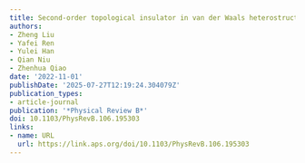 ```yaml
---
title: Second-order topological insulator in van der Waals heterostructures of $mathrmCoBr_2/mathrmPt_2mathrmHgSe_3/mathrmCoBr_2$
authors:
- Zheng Liu
- Yafei Ren
- Yulei Han
- Qian Niu
- Zhenhua Qiao
date: '2022-11-01'
publishDate: '2025-07-27T12:19:24.304079Z'
publication_types:
- article-journal
publication: '*Physical Review B*'
doi: 10.1103/PhysRevB.106.195303
links:
- name: URL
  url: https://link.aps.org/doi/10.1103/PhysRevB.106.195303
---
```

